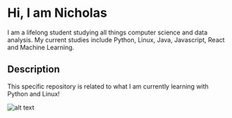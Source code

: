# Hi, I am Nicholas

I am a lifelong student studying all things computer science and data analysis. My current studies include Python, Linux, Java, Javascript, React and Machine Learning.

## Description

This specific repository is related to what I am currently learning with Python and Linux!

![alt text](https://giphy.com/embed/xT9IgzoKnwFNmISR8I/giphy.gif)
